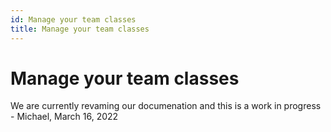```yaml
---
id: Manage your team classes
title: Manage your team classes
---
```


# Manage your team classes

We are currently revaming our documenation and this is a work in progress - Michael, March 16, 2022